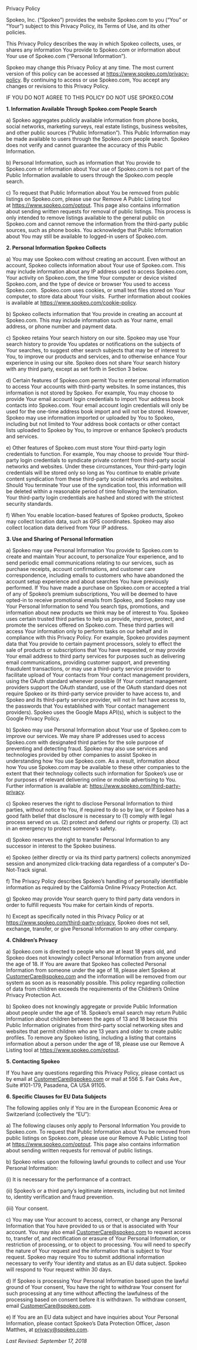 Privacy Policy

Spokeo, Inc. (“Spokeo”) provides the website Spokeo.com to you (“You” or “Your”) subject to this Privacy Policy, its Terms of Use, and its other policies.

This Privacy Policy describes the way in which Spokeo collects, uses, or shares any information You provide to Spokeo.com or information about Your use of Spokeo.com (“Personal Information”).

Spokeo may change this Privacy Policy at any time. The most current version of this policy can be accessed at https://www.spokeo.com/privacy-policy. By continuing to access or use Spokeo.com, You accept any changes or revisions to this Privacy Policy.

IF YOU DO NOT AGREE TO THIS POLICY DO NOT USE SPOKEO.COM

**1\. Information Available Through Spokeo.com People Search**

a) Spokeo aggregates publicly available information from phone books, social networks, marketing surveys, real estate listings, business websites, and other public sources (“Public Information”). This Public Information may be made available to users through the Spokeo.com people search. Spokeo does not verify and cannot guarantee the accuracy of this Public Information.

b) Personal Information, such as information that You provide to Spokeo.com or information about Your use of Spokeo.com is not part of the Public Information available to users through the Spokeo.com people search.

c) To request that Public Information about You be removed from public listings on Spokeo.com, please use our Remove A Public Listing tool at https://www.spokeo.com/optout. This page also contains information about sending written requests for removal of public listings. This process is only intended to remove listings available to the general public on Spokeo.com and cannot remove the information from the third-party public sources, such as phone books. You acknowledge that Public Information about You may still be available to logged-in users of Spokeo.com.

**2\. Personal Information Spokeo Collects**

a) You may use Spokeo.com without creating an account. Even without an account, Spokeo collects information about Your use of Spokeo.com. This may include information about any IP address used to access Spokeo.com, Your activity on Spokeo.com, the time Your computer or device visited Spokeo.com, and the type of device or browser You used to access Spokeo.com.  Spokeo.com uses cookies, or small text files stored on Your computer, to store data about Your visits.  Further information about cookies is available at https://www.spokeo.com/cookie-policy.

b) Spokeo collects information that You provide in creating an account at Spokeo.com. This may include information such as Your name, email address, or phone number and payment data.

c) Spokeo retains Your search history on our site. Spokeo may use Your search history to provide You updates or notifications on the subjects of Your searches, to suggest other search subjects that may be of interest to You, to improve our products and services, and to otherwise enhance Your experience in using our site. Spokeo does not share Your search history with any third party, except as set forth in Section 3 below.

d) Certain features of Spokeo.com permit You to enter personal information to access Your accounts with third-party websites. In some instances, this information is not stored by Spokeo. For example, You may choose to provide Your email account login credentials to import Your address book contacts into Spokeo.com. Your email account login credentials will only be used for the one-time address book import and will not be stored. However, Spokeo may use information imported or uploaded by You to Spokeo, including but not limited to Your address book contacts or other contact lists uploaded to Spokeo by You, to improve or enhance Spokeo’s products and services.

e) Other features of Spokeo.com must store Your third-party login credentials to function. For example, You may choose to provide Your third-party login credentials to syndicate private content from third-party social networks and websites. Under these circumstances, Your third-party login credentials will be stored only so long as You continue to enable private content syndication from these third-party social networks and websites. Should You terminate Your use of the syndication tool, this information will be deleted within a reasonable period of time following the termination. Your third-party login credentials are hashed and stored with the strictest security standards.

f) When You enable location-based features of Spokeo products, Spokeo may collect location data, such as GPS coordinates. Spokeo may also collect location data derived from Your IP address.

**3\. Use and Sharing of Personal Information**

a) Spokeo may use Personal Information You provide to Spokeo.com to create and maintain Your account, to personalize Your experience, and to send periodic email communications relating to our services, such as purchase receipts, account confirmations, and customer care correspondence, including emails to customers who have abandoned the account setup experience and about searches You have previously performed. If You have made a purchase on Spokeo.com or accepted a trial of any of Spokeo’s premium subscriptions, You will be deemed to have opted-in to receive promotional emails from Spokeo, and Spokeo may use Your Personal Information to send You search tips, promotions, and information about new products we think may be of interest to You. Spokeo uses certain trusted third parties to help us provide, improve, protect, and promote the services offered on Spokeo.com. These third parties will access Your information only to perform tasks on our behalf and in compliance with this Privacy Policy. For example, Spokeo provides payment data that You provide to certain payment processors, solely to effect the sale of products or subscriptions that You have requested, or may provide Your email address to third party services for purposes such as delivering email communications, providing customer support, and preventing fraudulent transactions, or may use a third-party service provider to facilitate upload of Your contacts from Your contact management providers, using the OAuth standard whenever possible (If Your contact management providers support the OAuth standard, use of the OAuth standard does not require Spokeo or its third-party service provider to have access to, and Spokeo and its third-party service provider, will not in fact have access to, the passwords that You established with Your contact management providers). Spokeo uses the Google Maps API(s), which is subject to the Google Privacy Policy.  

b) Spokeo may use Personal Information about Your use of Spokeo.com to improve our services. We may share IP addresses used to access Spokeo.com with designated third parties for the sole purpose of preventing and detecting fraud. Spokeo may also use services and technologies provided by other companies to assist Spokeo in understanding how You use Spokeo.com. As a result, information about how You use Spokeo.com may be available to these other companies to the extent that their technology collects such information for Spokeo’s use or for purposes of relevant delivering online or mobile advertising to You. Further information is available at: https://www.spokeo.com/third-party-privacy.

c) Spokeo reserves the right to disclose Personal Information to third parties, without notice to You, if required to do so by law, or if Spokeo has a good faith belief that disclosure is necessary to (1) comply with legal process served on us. (2) protect and defend our rights or property. (3) act in an emergency to protect someone’s safety.

d) Spokeo reserves the right to transfer Personal Information to any successor in interest to the Spokeo business.

e) Spokeo (either directly or via its third party partners) collects anonymized session and anonymized click-tracking data regardless of a computer's Do-Not-Track signal.

f) The Privacy Policy describes Spokeo’s handling of personally identifiable information as required by the California Online Privacy Protection Act.

g) Spokeo may provide Your search query to third party data vendors in order to fulfill requests You make for certain kinds of reports.

h) Except as specifically noted in this Privacy Policy or at https://www.spokeo.com/third-party-privacy, Spokeo does not sell, exchange, transfer, or give Personal Information to any other company. 

**4\. Children’s Privacy**

a) Spokeo.com is directed to people who are at least 18 years old, and Spokeo does not knowingly collect Personal Information from anyone under the age of 18. If You are aware that Spokeo has collected Personal Information from someone under the age of 18, please alert Spokeo at CustomerCare@spokeo.com and the information will be removed from our system as soon as is reasonably possible. This policy regarding collection of data from children exceeds the requirements of the Children’s Online Privacy Protection Act.

b) Spokeo does not knowingly aggregate or provide Public Information about people under the age of 18. Spokeo’s email search may return Public Information about children between the ages of 13 and 18 because this Public Information originates from third-party social networking sites and websites that permit children who are 13 years and older to create public profiles. To remove any Spokeo listing, including a listing that contains information about a person under the age of 18, please use our Remove A Listing tool at https://www.spokeo.com/optout.

**5\. Contacting Spokeo**

If You have any questions regarding this Privacy Policy, please contact us by email at CustomerCare@spokeo.com or mail at 556 S. Fair Oaks Ave., Suite #101-179, Pasadena, CA USA 91105.

**6\. Specific Clauses for EU Data Subjects**

The following applies only if You are in the European Economic Area or Switzerland (collectively the “EU”):  

a) The following clauses only apply to Personal Information You provide to Spokeo.com. To request that Public Information about You be removed from public listings on Spokeo.com, please use our Remove A Public Listing tool at https://www.spokeo.com/optout. This page also contains information about sending written requests for removal of public listings.

b) Spokeo relies upon the following lawful grounds to collect and use Your Personal Information:  

(i) It is necessary for the performance of a contract.  

(ii) Spokeo’s or a third party’s legitimate interests, including but not limited to, identity verification and fraud prevention.  

(iii) Your consent.  

c) You may use Your account to access, correct, or change any Personal Information that You have provided to us or that is associated with Your account. You may also email CustomerCare@spokeo.com to request access to, transfer of, and rectification or erasure of Your Personal Information, or restriction of processing, or to object to processing. You will need to specify the nature of Your request and the information that is subject to Your request. Spokeo may require You to submit additional information necessary to verify Your identity and status as an EU data subject. Spokeo will respond to Your request within 30 days.  

d) If Spokeo is processing Your Personal Information based upon the lawful ground of Your consent, You have the right to withdraw Your consent for such processing at any time without affecting the lawfulness of the processing based on consent before it is withdrawn. To withdraw consent, email CustomerCare@spokeo.com.  

e) If You are an EU data subject and have inquiries about Your Personal Information, please contact Spokeo’s Data Protection Officer, Jason Matthes, at privacy@spokeo.com.

_Last Revised: September 17, 2018_
